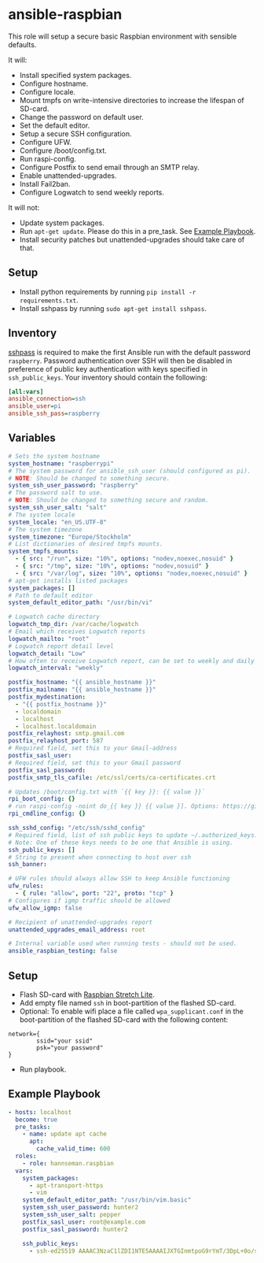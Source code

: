 # ansible-raspbian

This role will setup a secure basic Raspbian environment with sensible defaults.

It will:

 * Install specified system packages.
 * Configure hostname.
 * Configure locale.
 * Mount tmpfs on write-intensive directories to increase the lifespan of SD-card. 
 * Change the password on default user.
 * Set the default editor.
 * Setup a secure SSH configuration.
 * Configure UFW.
 * Configure /boot/config.txt.
 * Run raspi-config.
 * Configure Postfix to send email through an SMTP relay.
 * Enable unattended-upgrades.
 * Install Fail2ban.
 * Configure Logwatch to send weekly reports.

It will not:

 * Update system packages.
 * Run `apt-get update`. Please do this in a pre_task. See [Example Playbook](#example-playbook).
 * Install security patches but unattended-upgrades should take care of that. 

## Setup
* Install python requirements by running `pip install -r requirements.txt`.
* Install sshpass by running `sudo apt-get install sshpass`.

## Inventory

[sshpass](https://linux.die.net/man/1/sshpass) is required to make the first Ansible run
with the default password `raspberry`. Password authentication over SSH will then be disabled in
preference of public key authentication with keys specified in `ssh_public_keys`. 
Your inventory should contain the following:

```ini
[all:vars]
ansible_connection=ssh
ansible_user=pi
ansible_ssh_pass=raspberry
```

## Variables

```yaml
# Sets the system hostname
system_hostname: "raspberrypi"
# The system password for ansible_ssh_user (should configured as pi).
# NOTE: Should be changed to something secure.
system_ssh_user_password: "raspberry"
# The password salt to use.
# NOTE: Should be changed to something secure and random.
system_ssh_user_salt: "salt"
# The system locale
system_locale: "en_US.UTF-8"
# The system timezone
system_timezone: "Europe/Stockholm"
# List dictionaries of desired tmpfs mounts.
system_tmpfs_mounts:
  - { src: "/run", size: "10%", options: "nodev,noexec,nosuid" }
  - { src: "/tmp", size: "10%", options: "nodev,nosuid" }
  - { src: "/var/log", size: "10%", options: "nodev,noexec,nosuid" }
# apt-get installs listed packages
system_packages: []
# Path to default editor
system_default_editor_path: "/usr/bin/vi"

# Logwatch cache directory
logwatch_tmp_dir: /var/cache/logwatch
# Email which receives Logwatch reports
logwatch_mailto: "root"
# Logwatch report detail level
logwatch_detail: "Low"
# How often to receive Logwatch report, can be set to weekly and daily
logwatch_interval: "weekly"

postfix_hostname: "{{ ansible_hostname }}"
postfix_mailname: "{{ ansible_hostname }}"
postfix_mydestination:
  - "{{ postfix_hostname }}"
  - localdomain
  - localhost
  - localhost.localdomain
postfix_relayhost: smtp.gmail.com
postfix_relayhost_port: 587
# Required field, set this to your Gmail-address
postfix_sasl_user:
# Required field, set this to your Gmail password
postfix_sasl_password:
postfix_smtp_tls_cafile: /etc/ssl/certs/ca-certificates.crt

# Updates /boot/config.txt with `{{ key }}: {{ value }}`
rpi_boot_config: {}
# run raspi-config -noint do_{{ key }} {{ value }]. Options: https://github.com/raspberrypi-ui/rc_gui/blob/master/src/rc_gui.c#L23-L70
rpi_cmdline_config: {}

ssh_sshd_config: "/etc/ssh/sshd_config"
# Required field, list of ssh public keys to update ~/.authorized_keys. 
# Note: One of these keys needs to be one that Ansible is using.   
ssh_public_keys: []
# String to present when connecting to host over ssh
ssh_banner:

# UFW rules should always allow SSH to keep Ansible functioning
ufw_rules:
  - { rule: "allow", port: "22", proto: "tcp" }
# Configures if igmp traffic should be allowed
ufw_allow_igmp: false

# Recipient of unattended-upgrades report
unattended_upgrades_email_address: root

# Internal variable used when running tests - should not be used.
ansible_raspbian_testing: false
```

## Setup
* Flash SD-card with [Raspbian Stretch Lite](https://www.raspberrypi.org/documentation/installation/installing-images/mac.md).
* Add empty file named `ssh` in boot-partition of the flashed SD-card.
* Optional: To enable wifi place a file called `wpa_supplicant.conf` in the boot-partition of the flashed SD-card with the following content:
```
network={
        ssid="your ssid"
        psk="your password"
}
```
* Run playbook.

## Example Playbook
```yaml
- hosts: localhost
  become: true
  pre_tasks:
    - name: update apt cache
      apt:
        cache_valid_time: 600
  roles:
    - role: hannseman.raspbian
  vars:
    system_packages:
      - apt-transport-https
      - vim
    system_default_editor_path: "/usr/bin/vim.basic"
    system_ssh_user_password: hunter2
    system_ssh_user_salt: pepper
    postfix_sasl_user: root@example.com
    postfix_sasl_password: hunter2

    ssh_public_keys:
      - ssh-ed25519 AAAAC3NzaC1lZDI1NTE5AAAAIJXTGInmtpoG9rYmT/3DpL+0o/sH2shys+NwJLo8NnCj
```
